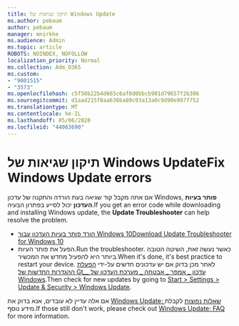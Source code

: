 ```yaml
---
title: תיקון שגיאות של Windows Update
ms.author: pebaum
author: pebaum
manager: mnirkhe
ms.audience: Admin
ms.topic: article
ROBOTS: NOINDEX, NOFOLLOW
localization_priority: Normal
ms.collection: Adm_O365
ms.custom:
- "9001515"
- "3573"
ms.openlocfilehash: c5f50b22b4d665c6af0d0bbcb901d79657f2b306
ms.sourcegitcommit: d1aad215f8aa636ba89c93a13a0c9d90e997f752
ms.translationtype: MT
ms.contentlocale: he-IL
ms.lasthandoff: 05/06/2020
ms.locfileid: "44063690"
---
```

# <a name="fix-windows-update-errors"></a><span data-ttu-id="24be7-102">תיקון שגיאות של Windows Update</span><span class="sxs-lookup"><span data-stu-id="24be7-102">Fix Windows Update errors</span></span>

<span data-ttu-id="24be7-103">אם אתה מקבל קוד שגיאה בעת הורדה והתקנה של עדכון Windows, **פותר בעיות העדכון** יכול לסייע בפתרון הבעיה.</span><span class="sxs-lookup"><span data-stu-id="24be7-103">If you get an error code while downloading and installing Windows update, the **Update Troubleshooter** can help resolve the problem.</span></span>

- [<span data-ttu-id="24be7-104">הורד פותר בעיות העדכון עבור Windows 10</span><span class="sxs-lookup"><span data-stu-id="24be7-104">Download Update Troubleshooter for Windows 10</span></span>](https://support.microsoft.com/help/4027322/windows-update-troubleshooter)
- <span data-ttu-id="24be7-105">הפעל את פותר העיות.</span><span class="sxs-lookup"><span data-stu-id="24be7-105">Run the troubleshooter.</span></span> <span data-ttu-id="24be7-106">כאשר נעשה זאת, השיטה הטובה ביותר היא להפעיל מחדש את המכשיר.</span><span class="sxs-lookup"><span data-stu-id="24be7-106">When it's done, it's best practice to restart your device.</span></span> <span data-ttu-id="24be7-107">לאחר מכן בדוק אם יש עדכונים חדשים על-ידי [הפעלת ההגדרות החדשות של Gt__ עדכון _ אמפר _ אבטחה _ מערכת העדכון של Windows](ms-settings:windowsupdate).</span><span class="sxs-lookup"><span data-stu-id="24be7-107">Then check for new updates by going to [Start > Settings > Update & Security > Windows Update](ms-settings:windowsupdate).</span></span>

<span data-ttu-id="24be7-108">אם אלה עדיין לא עובדים, אנא בדוק את [Windows Update: שאלות נפוצות](https://support.microsoft.com/help/12373/windows-update-faq) לקבלת מידע נוסף.</span><span class="sxs-lookup"><span data-stu-id="24be7-108">If those still don't work, please check out [Windows Update: FAQ](https://support.microsoft.com/help/12373/windows-update-faq) for more information.</span></span>
